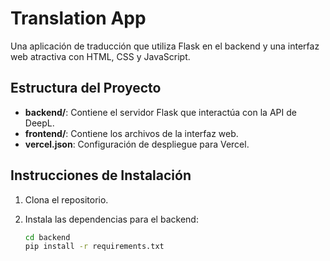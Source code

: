 # Translation App

Una aplicación de traducción que utiliza Flask en el backend y una interfaz web atractiva con HTML, CSS y JavaScript.

## Estructura del Proyecto

- **backend/**: Contiene el servidor Flask que interactúa con la API de DeepL.
- **frontend/**: Contiene los archivos de la interfaz web.
- **vercel.json**: Configuración de despliegue para Vercel.

## Instrucciones de Instalación

1. Clona el repositorio.
2. Instala las dependencias para el backend:

   ```bash
   cd backend
   pip install -r requirements.txt
